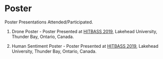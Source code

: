 # Poster
Poster Presentations Attended/Participated.

1. Drone Poster - Poster Presented at [HITBASS 2019](https://www.lakeheadu.ca/programs/programs/biotechnology/2019-hitbass-health-information-technology-biotechnology-allied-sciences), Lakehead University, Thunder Bay, Ontario, Canada.

2. Human Sentiment Poster - Poster Presented at [HITBASS 2019](https://www.lakeheadu.ca/programs/programs/biotechnology/2019-hitbass-health-information-technology-biotechnology-allied-sciences), Lakehead University, Thunder Bay, Ontario, Canada.
